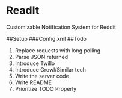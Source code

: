 # ReadIt
Customizable Notification System for Reddit

##Setup
###Config.xml
##Todo
1. Replace requests with long polling 
2. Parse JSON returned
3. Introduce Twillo
4. Introduce Growl/Similar tech
5. Write the server code
6. Write README
7. Prioritize TODO Properly
